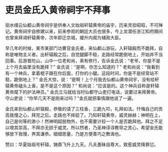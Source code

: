 # 吏员金氏入黄帝祠宇不拜事

丽水缙云仙都山黄帝祠宇是供奉人文始祖轩辕黄帝的庙宇，历来灵验昭昭，不可殚记。黄帝祠宇自修建以来，前来参观的朝廷大员也很多，今上龙潜任浙江知府期间也曾来拜谒轩辕黄帝，次年即迁京城，擢升内阁为辅政大臣。

早几年的时候，某市某部门功曹官金氏者，来仙都山游玩，入轩辕殿而不跪拜，自称是唯物主义者。出轩辕殿之后，自觉腿脚不稳，走路经常跪倒地上，开始并不当回事。后游普陀山，山中一位老和尚，素有修行，告诉金氏说：“老爷，你是不是上个月去庙里没有跪拜？” 金氏说：“是啊，你怎么知道的？” 老和尚说：“我看到有一个神兵，拿着棍子跟在你后面，打你的小腿。这段时间，你是不是经常站不稳，跪倒地上？” 金氏大惊，说：“是啊！上个月我去仙都山黄帝祠宇，没有给轩辕黄帝磕头上香，是不是这个原因？” 和尚说：“应该是的。这个神兵自称是轩辕黄帝麾下的护法神员。” 金氏立马就给当时仙都守山吏打电话，说要过来拜黄帝。 守山吏说：“你早几天不是刚来过吗？”金氏就把事情跟他说了一遍。

金氏来到仙都山轩辕殿，恭敬的请了三柱香，三跪九叩，礼拜如法。忏悔自己的贡高我慢之心，拜完之后，走路也不摔跤了。乃知轩辕黄帝，威灵赫赫；神明在上，自己是何等的渺小！然神明超脱物外，也不需要计较一个人是否跪拜他。拜之不足以增其崇高，不拜亦无损于威灵。所以然者，乃圣神谆谆教导之苦心，希望金氏能够放下我慢，养其谦恭。细细思量，乃是方便善巧之教诲也。

赞曰：华夏始祖号轩辕，铸鼎飞升上九天。凡夫愚昧自尊大，致惹威灵降罪愆。
